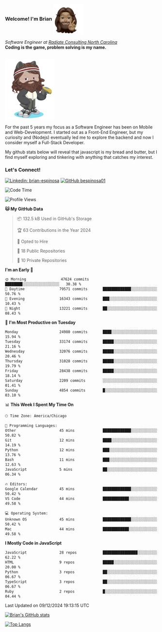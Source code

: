 ###  Welcome! I'm Brian <img align="center" src="https://github.com/bespinosa01/bespinosa01/blob/main/assets/peace-animoji.png" height="100" /></h2>
<p><em>Software Engineer at <a href="https://www.radiateconsulting.coop/north-carolina-tech-coop">Radiate Consulting North Carolina</a>
 <br/>
<!-- </br>Developer Consultant at <a href="https://codethedream.org/">Code The Dream</a> -->
</em> <b>Coding is the game, problem solving is my name.</b></p>

<br/>


 <img align="center" src="https://github.com/bespinosa01/bespinosa01/blob/main/assets/octo-me.png" height="200" /> 
 <p>
 For the past 5 years my focus as a Software Engineer has been on Mobile and Web-Development. I started out as a Front-End Engineer, but my curiosity and (Nodejs) eventually led me to explore the backend and now I consider myself a Full-Stack Developer.
</p>
<p>
 My github stats below will reveal that javascript is my bread and butter, but I find myself exploring and tinkering with anything that catches my interest. 
 </p>
 
 
### Let's Connect!

[![Linkedin: brian-espinosa](https://img.shields.io/badge/-brian--espinosa-blue?style=flat-square&logo=Linkedin&logoColor=white&link=https://www.linkedin.com/in/brian-espinosa/)](https://www.linkedin.com/in/brian-espinosa/)
[![GitHub bespinosa01](https://img.shields.io/github/followers/bespinosa01?label=follow&style=social)](https://github.com/bespinosa01)



<!--START_SECTION:waka-->
![Code Time](http://img.shields.io/badge/Code%20Time-1%2C685%20hrs%2018%20mins-blue)

![Profile Views](http://img.shields.io/badge/Profile%20Views-0-blue)

**🐱 My GitHub Data** 

> 📦 132.5 kB Used in GitHub's Storage 
 > 
> 🏆 63 Contributions in the Year 2024
 > 
> 💼 Opted to Hire
 > 
> 📜 18 Public Repositories 
 > 
> 🔑 10 Private Repositories 
 > 
**I'm an Early 🐤** 

```text
🌞 Morning                47624 commits       ████████░░░░░░░░░░░░░░░░░   30.38 % 
🌆 Daytime                79571 commits       █████████████░░░░░░░░░░░░   50.76 % 
🌃 Evening                16343 commits       ███░░░░░░░░░░░░░░░░░░░░░░   10.43 % 
🌙 Night                  13221 commits       ██░░░░░░░░░░░░░░░░░░░░░░░   08.43 % 
```
📅 **I'm Most Productive on Tuesday** 

```text
Monday                   24980 commits       ████░░░░░░░░░░░░░░░░░░░░░   15.94 % 
Tuesday                  33174 commits       █████░░░░░░░░░░░░░░░░░░░░   21.16 % 
Wednesday                32076 commits       █████░░░░░░░░░░░░░░░░░░░░   20.46 % 
Thursday                 31028 commits       █████░░░░░░░░░░░░░░░░░░░░   19.79 % 
Friday                   28438 commits       █████░░░░░░░░░░░░░░░░░░░░   18.14 % 
Saturday                 2209 commits        ░░░░░░░░░░░░░░░░░░░░░░░░░   01.41 % 
Sunday                   4854 commits        █░░░░░░░░░░░░░░░░░░░░░░░░   03.10 % 
```


📊 **This Week I Spent My Time On** 

```text
🕑︎ Time Zone: America/Chicago

💬 Programming Languages: 
Other                    45 mins             █████████████░░░░░░░░░░░░   50.82 % 
Git                      12 mins             ████░░░░░░░░░░░░░░░░░░░░░   14.19 % 
Python                   12 mins             ███░░░░░░░░░░░░░░░░░░░░░░   13.76 % 
Bash                     11 mins             ███░░░░░░░░░░░░░░░░░░░░░░   12.63 % 
JavaScript               5 mins              ██░░░░░░░░░░░░░░░░░░░░░░░   06.34 % 

🔥 Editors: 
Google Calendar          45 mins             █████████████░░░░░░░░░░░░   50.42 % 
VS Code                  44 mins             ████████████░░░░░░░░░░░░░   49.58 % 

💻 Operating System: 
Unknown OS               45 mins             █████████████░░░░░░░░░░░░   50.42 % 
Mac                      44 mins             ████████████░░░░░░░░░░░░░   49.58 % 
```

**I Mostly Code in JavaScript** 

```text
JavaScript               28 repos            ████████████████░░░░░░░░░   62.22 % 
HTML                     9 repos             █████░░░░░░░░░░░░░░░░░░░░   20.00 % 
Python                   3 repos             ██░░░░░░░░░░░░░░░░░░░░░░░   06.67 % 
TypeScript               3 repos             ██░░░░░░░░░░░░░░░░░░░░░░░   06.67 % 
Ruby                     2 repos             █░░░░░░░░░░░░░░░░░░░░░░░░   04.44 % 
```




 Last Updated on 09/12/2024 19:13:15 UTC
<!--END_SECTION:waka-->


<!--  Github STATS -->
[![Brian's GitHub stats](https://github-readme-stats.vercel.app/api?username=bespinosa01&hide=stars,contribs&count_private=true&show_icons=true)](https://github.com/anuraghazra/github-readme-stats)

[![Top Langs](https://github-readme-stats.vercel.app/api/top-langs/?username=bespinosa01&layout=compact)](https://github.com/anuraghazra/github-readme-stats)



<!--
**bespinosa01/bespinosa01** is a ✨ _special_ ✨ repository because its `README.md` (this file) appears on your GitHub profile.

Here are some ideas to get you started:

- 🔭 I’m currently working on ...
- 🌱 I’m currently learning ...
- 👯 I’m looking to collaborate on ...
- 🤔 I’m looking for help with ...
- 💬 Ask me about ...
- 📫 How to reach me: ...
- 😄 Pronouns: ...
- ⚡ Fun fact: ...
-->
